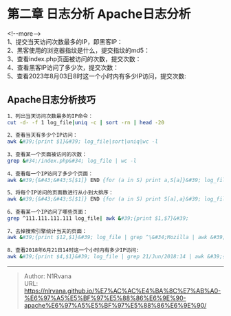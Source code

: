 # 第二章 日志分析 Apache日志分析

  
  
&lt;!--more--&gt;  
1、提交当天访问次数最多的IP，即黑客IP：  
2、黑客使用的浏览器指纹是什么，提交指纹的md5：  
3、查看index.php页面被访问的次数，提交次数：  
4、查看黑客IP访问了多少次，提交次数：  
5、查看2023年8月03日8时这一个小时内有多少IP访问，提交次数:  
## Apache日志分析技巧  
```bash  
1、列出当天访问次数最多的IP命令：  
cut -d- -f 1 log_file|uniq -c | sort -rn | head -20  
  
2、查看当天有多少个IP访问：  
awk &#39;{print $1}&#39; log_file|sort|uniq|wc -l  
  
3、查看某一个页面被访问的次数：  
grep &#34;/index.php&#34; log_file | wc -l  
  
4、查看每一个IP访问了多少个页面：  
awk &#39;{&#43;&#43;S[$1]} END {for (a in S) print a,S[a]}&#39; log_file  
  
5、将每个IP访问的页面数进行从小到大排序：  
awk &#39;{&#43;&#43;S[$1]} END {for (a in S) print S[a],a}&#39; log_file | sort -n  
  
6、查看某一个IP访问了哪些页面：  
grep ^111.111.111.111 log_file| awk &#39;{print $1,$7}&#39;  
  
7、去掉搜索引擎统计当天的页面：  
awk &#39;{print $12,$1}&#39; log_file | grep ^\&#34;Mozilla | awk &#39;{print $2}&#39; |sort | uniq | wc -l  
  
8、查看2018年6月21日14时这一个小时内有多少IP访问:  
awk &#39;{print $4,$1}&#39; log_file | grep 21/Jun/2018:14 | awk &#39;{print $2}&#39;| sort | uniq | wc -l  
```  

---

> Author: N1Rvana  
> URL: https://nlrvana.github.io/%E7%AC%AC%E4%BA%8C%E7%AB%A0-%E6%97%A5%E5%BF%97%E5%88%86%E6%9E%90-apache%E6%97%A5%E5%BF%97%E5%88%86%E6%9E%90/  

